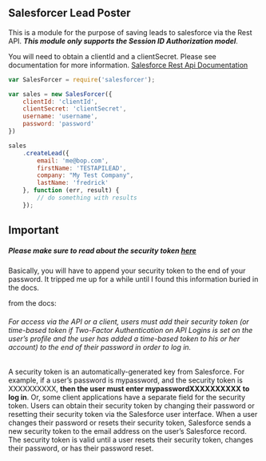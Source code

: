 ## Salesforcer Lead Poster

This is a module for the purpose of saving leads to salesforce via the Rest API. _**This module only supports the
Session ID Authorization model**_.

You will need to obtain a clientId and a clientSecret. Please see documentation for more information.
[Salesforce Rest Api Documentation](https://www.salesforce.com/us/developer/docs/api_rest/)



```javascript
var SalesForcer = require('salesforcer');

var sales = new SalesForcer({
	clientId: 'clientId',
	clientSecret: 'clientSecret',
	username: 'username',
	password: 'password'
})

sales
    .createLead({
        email: 'me@bop.com',
        firstName: 'TESTAPILEAD',
        company: "My Test Company",
        lastName: 'fredrick'
    }, function (err, result) {
        // do something with results
    });
```



## **Important**
##### Please make sure to read about the security token [here](https://www.salesforce.com/developer/docs/api/Content/sforce_api_concepts_security.htm)
Basically, you will have to append your security token to the end of your password.
It tripped me up for a while until I found this information buried in the docs.

from the docs:

###### _For access via the API or a client, users must add their security token (or time-based token if Two-Factor Authentication on API Logins is set on the user’s profile and the user has added a time-based token to his or her account) to the end of their password in order to log in._

A security token is an automatically-generated key from Salesforce. For example, if a user’s password is mypassword, and the security token is XXXXXXXXXX, **then the user must enter mypasswordXXXXXXXXXX to log in**. Or, some client applications have a separate field for the security token.
Users can obtain their security token by changing their password or resetting their security token via the Salesforce user interface. When a user changes their password or resets their security token, Salesforce sends a new security token to the email address on the user’s Salesforce record. The security token is valid until a user resets their security token, changes their password, or has their password reset.

